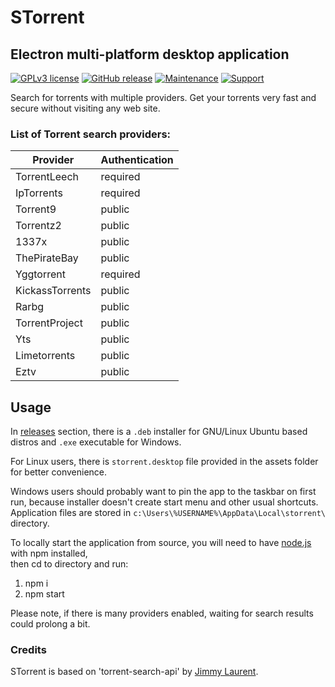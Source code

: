 # STorrent

## Electron multi-platform desktop application

[![GPLv3 license](https://img.shields.io/badge/License-GPLv3-yellow.svg?style=flat-square)](https://opensource.org/licenses/GPL-3.0)
[![GitHub release](https://img.shields.io/github/release/SrdjanMilic/STorrent.svg?style=flat-square)](https://GitHub.com/SrdjanMilic/STorrent/releases)
[![Maintenance](https://img.shields.io/badge/Maintained%3F-yes-brightgreen.svg?style=flat-square)](https://GitHub.com/SrdjanMilic/STorrent/graphs/commit-activity)
[![Support](https://img.shields.io/badge/support-PayPal-lightgray.svg?style=flat-square)](https://paypal.me/SrdjanMilic?locale.x=en_US)

Search for torrents with multiple providers. Get your torrents very fast and secure without visiting any web site.

### List of Torrent search providers:

| Provider        | Authentication |
|-----------------|----------------|
| TorrentLeech    | required       |
| IpTorrents      | required       |
| Torrent9        | public         |
| Torrentz2       | public         |
| 1337x           | public         |
| ThePirateBay    | public         |
| Yggtorrent      | required       |
| KickassTorrents | public         |
| Rarbg           | public         |
| TorrentProject  | public         |
| Yts             | public         |
| Limetorrents    | public         |
| Eztv            | public         |

## Usage

In [releases](https://github.com/SrdjanMilic/STorrent/releases) section,
there is a `.deb` installer for GNU/Linux Ubuntu based distros and `.exe` executable for Windows.

For Linux users, there is `storrent.desktop` file provided in the assets folder for better convenience.  

Windows users should probably want to pin the app to the taskbar on first run, because installer doesn't create start menu and other usual shortcuts.  
Application files are stored in `c:\Users\%USERNAME%\AppData\Local\storrent\` directory.

To locally start the application from source,
you will need to have [node.js](https://nodejs.org/en/) with npm installed,  
then cd to directory and run:

1. npm i
2. npm start

Please note, if there is many providers enabled, waiting for search results could prolong a bit.

### Credits

STorrent is based on 'torrent-search-api' by [Jimmy Laurent](https://github.com/JimmyLaurent/torrent-search-api).
